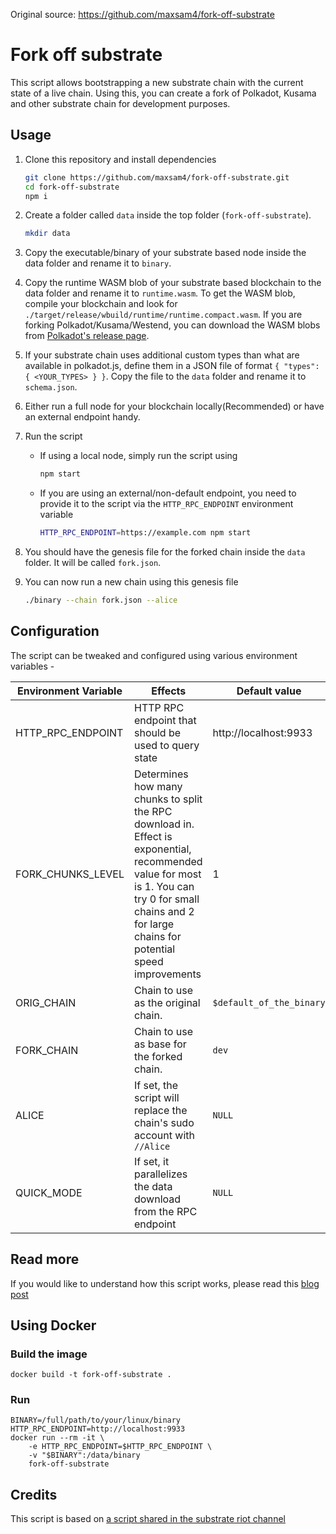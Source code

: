 Original source: https://github.com/maxsam4/fork-off-substrate

# Fork off substrate

This script allows bootstrapping a new substrate chain with the current state of a live chain. Using this, you can create a fork of Polkadot, Kusama and other substrate chain for development purposes.

## Usage

1. Clone this repository and install dependencies

    ```bash
    git clone https://github.com/maxsam4/fork-off-substrate.git
    cd fork-off-substrate
    npm i
    ```

2. Create a folder called `data` inside the top folder (`fork-off-substrate`).

    ```bash
    mkdir data
    ```

3. Copy the executable/binary of your substrate based node inside the data folder and rename it to `binary`.

4. Copy the runtime WASM blob of your substrate based blockchain to the data folder and rename it to `runtime.wasm`. To get the WASM blob, compile your blockchain and look for `./target/release/wbuild/runtime/runtime.compact.wasm`. If you are forking Polkadot/Kusama/Westend, you can download the WASM blobs from [Polkadot's release page](https://github.com/paritytech/polkadot/releases).

5. If your substrate chain uses additional custom types than what are available in polkadot.js, define them in a JSON file of format `{ "types": { <YOUR_TYPES> } }`. Copy the file to the `data` folder and rename it to `schema.json`.

6. Either run a full node for your blockchain locally(Recommended) or have an external endpoint handy.

7. Run the script
    * If using a local node, simply run the script using

        ```bash
        npm start
        ```

    * If you are using an external/non-default endpoint, you need to provide it to the script via the `HTTP_RPC_ENDPOINT` environment variable

        ```bash
        HTTP_RPC_ENDPOINT=https://example.com npm start
        ```

8. You should have the genesis file for the forked chain inside the `data` folder. It will be called `fork.json`.

9. You can now run a new chain using this genesis file

    ```bash
    ./binary --chain fork.json --alice
    ```

## Configuration

The script can be tweaked and configured using various environment variables -

| Environment Variable | Effects | Default value |
| --- | --- | --- |
| HTTP_RPC_ENDPOINT | HTTP RPC endpoint that should be used to query state | http://localhost:9933 |
| FORK_CHUNKS_LEVEL | Determines how many chunks to split the RPC download in. Effect is exponential, recommended value for most is 1. You can try 0 for small chains and 2 for large chains for potential speed improvements | 1 |
| ORIG_CHAIN | Chain to use as the original chain.  | `$default_of_the_binary` |
| FORK_CHAIN | Chain to use as base for the forked chain.  | `dev` |
| ALICE | If set, the script will replace the chain's sudo account with `//Alice` | `NULL` |
| QUICK_MODE | If set, it parallelizes the data download from the RPC endpoint | `NULL` | 

## Read more

If you would like to understand how this script works, please read this [blog post](https://mudit.blog/fork-substrate-blockchain/)

## Using Docker

### Build the image

    docker build -t fork-off-substrate .

### Run

    BINARY=/full/path/to/your/linux/binary
    HTTP_RPC_ENDPOINT=http://localhost:9933
    docker run --rm -it \
        -e HTTP_RPC_ENDPOINT=$HTTP_RPC_ENDPOINT \
        -v "$BINARY":/data/binary
        fork-off-substrate

## Credits

This script is based on [a script shared in the substrate riot channel](https://hackmd.io/mGgNZX0VT4S0UTaq89-_SQ)
